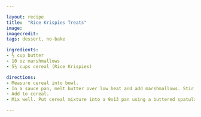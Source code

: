 ```yaml
---

layout: recipe
title:  "Rice Krispies Treats"
image: 
imagecredit: 
tags: dessert, no-bake

ingredients:
- ⅓ cup butter
- 10 oz marshmallows
- 5½ cups cereal (Rice Krispies)

directions:
- Measure cereal into bowl.
- In a sauce pan, melt butter over low heat and add marshmallows. Stir until melted and completely blended.
- Add to cereal.
- Mix well. Put cereal mixture into a 9x13 pan using a buttered spatula or spoon.

---
```


